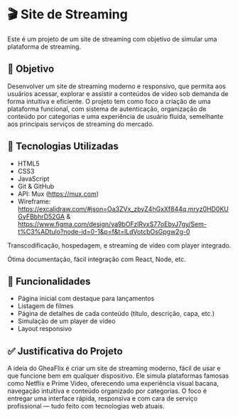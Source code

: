 # 🎬 Site de Streaming

Este é um projeto de um site de streaming com objetivo de simular uma plataforma de streaming.

## 📌 Objetivo

Desenvolver um site de streaming moderno e responsivo, que permita aos usuários acessar, explorar e assistir a conteúdos de vídeo sob demanda de forma intuitiva e eficiente. O projeto tem como foco a criação de uma plataforma funcional, com sistema de autenticação, organização de conteúdo por categorias e uma experiência de usuário fluida, semelhante aos principais serviços de streaming do mercado.

## 🚀 Tecnologias Utilizadas

- HTML5
- CSS3
- JavaScript
- Git & GitHub
- API: Mux (https://mux.com)
- Wireframe: https://excalidraw.com/#json=Oa3ZVx_zbyZ4hGxXf844q,mryz0HD0KUGyFBbhrD52GA & https://www.figma.com/design/va9bOFzlRvxS77oEbvJ7gy/Sem-t%C3%ADtulo?node-id=0-1&p=f&t=lLdVotcbOsGpgw2g-0

Transcodificação, hospedagem, e streaming de vídeo com player integrado.

Ótima documentação, fácil integração com React, Node, etc.

## 🧩 Funcionalidades

- Página inicial com destaque para lançamentos
- Listagem de filmes
- Página de detalhes de cada conteúdo (título, descrição, capa, etc.)
- Simulação de um player de vídeo
- Layout responsivo

## ✅ Justificativa do Projeto

A ideia do GheaFlix é criar um site de streaming moderno, fácil de usar e que funcione bem em qualquer dispositivo. Ele simula plataformas famosas como Netflix e Prime Video, oferecendo uma experiência visual bacana, navegação intuitiva e conteúdo organizado por categorias. O foco é entregar uma interface rápida, responsiva e com cara de serviço profissional — tudo feito com tecnologias web atuais.
